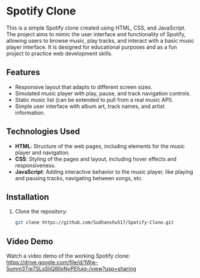 # Spotify Clone

This is a simple Spotify clone created using HTML, CSS, and JavaScript. The project aims to mimic the user interface and functionality of Spotify, allowing users to browse music, play tracks, and interact with a basic music player interface. It is designed for educational purposes and as a fun project to practice web development skills.

## Features

- Responsive layout that adapts to different screen sizes.
- Simulated music player with play, pause, and track navigation controls.
- Static music list (can be extended to pull from a real music API).
- Simple user interface with album art, track names, and artist information.

## Technologies Used

- **HTML**: Structure of the web pages, including elements for the music player and navigation.
- **CSS**: Styling of the pages and layout, including hover effects and responsiveness.
- **JavaScript**: Adding interactive behavior to the music player, like playing and pausing tracks, navigating between songs, etc.

## Installation

1. Clone the repository:
   ```bash
   git clone https://github.com/Sudhanshu517/Spotify-Clone.git

## Video Demo

Watch a video demo of the working Spotify clone:
https://drive.google.com/file/d/1Ww-5umm3Tje7SLsSliQ8IlxNyPEfujq-/view?usp=sharing
